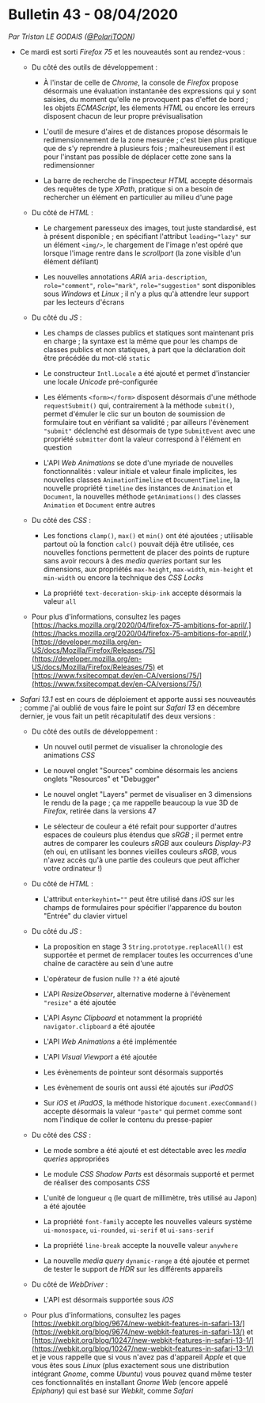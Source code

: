 # Bulletin 43 - 08/04/2020

*Par Tristan LE GODAIS ([@PolariTOON](https://github.com/PolariTOON))*

- Ce mardi est sorti *Firefox 75* et les nouveautés sont au rendez-vous :

	- Du côté des outils de développement :

		- À l'instar de celle de *Chrome*, la console de *Firefox* propose désormais une évaluation instantanée des expressions qui y sont saisies, du moment qu'elle ne provoquent pas d'effet de bord ; les objets *ECMAScript*, les élements *HTML* ou encore les erreurs disposent chacun de leur propre prévisualisation

		- L'outil de mesure d'aires et de distances propose désormais le redimensionnement de la zone mesurée ; c'est bien plus pratique que de s'y reprendre à plusieurs fois ; malheureusement il est pour l'instant pas possible de déplacer cette zone sans la redimensionner

		- La barre de recherche de l'inspecteur *HTML* accepte désormais des requêtes de type *XPath*, pratique si on a besoin de rechercher un élément en particulier au milieu d'une page

	- Du côté de *HTML* :

		- Le chargement paresseux des images, tout juste standardisé, est à présent disponible ; en spécifiant l'attribut `loading="lazy"` sur un élément `<img/>`, le chargement de l'image n'est opéré que lorsque l'image rentre dans le *scrollport* (la zone visible d'un élément défilant)

		- Les nouvelles annotations *ARIA* `aria-description`, `role="comment"`, `role="mark"`, `role="suggestion"` sont disponibles sous *Windows* et *Linux* ; il n'y a plus qu'à attendre leur support par les lecteurs d'écrans

	- Du côté du *JS* :

		- Les champs de classes publics et statiques sont maintenant pris en charge ; la syntaxe est la même que pour les champs de classes publics et non statiques, à part que la déclaration doit être précédée du mot-clé `static`

		- Le constructeur `Intl.Locale` a été ajouté et permet d'instancier une locale *Unicode* pré-configurée

		- Les éléments `<form></form>` disposent désormais d'une méthode `requestSubmit()` qui, contrairement à la méthode `submit()`, permet d'émuler le clic sur un bouton de soumission de formulaire tout en vérifiant sa validité ; par ailleurs l'évènement `"submit"` déclenché est désormais de type `SubmitEvent` avec une propriété `submitter` dont la valeur correspond à l'élément en question

		- L'API *Web Animations* se dote d'une myriade de nouvelles fonctionnalités : valeur initiale et valeur finale implicites, les nouvelles classes `AnimationTimeline` et `DocumentTimeline`, la nouvelle propriété `timeline` des instances de `Animation` et `Document`, la nouvelles méthode `getAnimations()` des classes `Animation` et `Document` entre autres

	- Du côté des *CSS* :

		- Les fonctions `clamp()`, `max()` et `min()` ont été ajoutées ; utilisable partout où la fonction `calc()` pouvait déjà être utilisée, ces nouvelles fonctions permettent de placer des points de rupture sans avoir recours à des *media queries* portant sur les dimensions, aux propriétés `max-height`, `max-width`, `min-height` et `min-width` ou encore la technique des *CSS Locks*

		- La propriété `text-decoration-skip-ink` accepte désormais la valeur `all`

	- Pour plus d'informations, consultez les pages [https://hacks.mozilla.org/2020/04/firefox-75-ambitions-for-april/,](https://hacks.mozilla.org/2020/04/firefox-75-ambitions-for-april/,) [https://developer.mozilla.org/en-US/docs/Mozilla/Firefox/Releases/75](https://developer.mozilla.org/en-US/docs/Mozilla/Firefox/Releases/75) et [https://www.fxsitecompat.dev/en-CA/versions/75/](https://www.fxsitecompat.dev/en-CA/versions/75/)

- *Safari 13.1* est en cours de déploiement et apporte aussi ses nouveautés ; comme j'ai oublié de vous faire le point sur *Safari 13* en décembre dernier, je vous fait un petit récapitulatif des deux versions :

	- Du côté des outils de développement :

		- Un nouvel outil permet de visualiser la chronologie des animations *CSS*

		- Le nouvel onglet "Sources" combine désormais les anciens onglets "Resources" et "Debugger"

		- Le nouvel onglet "Layers" permet de visualiser en 3 dimensions le rendu de la page ; ça me rappelle beaucoup la vue 3D de *Firefox*, retirée dans la versions 47

		- Le sélecteur de couleur a été refait pour supporter d'autres espaces de couleurs plus étendus que *sRGB* ; il permet entre autres de comparer les couleurs *sRGB* aux couleurs *Display-P3* (eh oui, en utilisant les bonnes vieilles couleurs *sRGB*, vous n'avez accès qu'à une partie des couleurs que peut afficher votre ordinateur !)

	- Du côté de *HTML* :

		- L'attribut `enterkeyhint=""` peut être utilisé dans *iOS* sur les champs de formulaires pour spécifier l'apparence du bouton "Entrée" du clavier virtuel

	- Du côté du *JS* :

		- La proposition en stage 3 `String.prototype.replaceAll()` est supportée et permet de remplacer toutes les occurrences d'une chaîne de caractère au sein d'une autre

		- L'opérateur de fusion nulle `??` a été ajouté

		- L'API *ResizeObserver*, alternative moderne à l'évènement `"resize"` a été ajoutée

		- L'API *Async Clipboard* et notamment la propriété `navigator.clipboard` a été ajoutée

		- L'API *Web Animations* a été implémentée

		- L'API *Visual Viewport* a été ajoutée

		- Les évènements de pointeur sont désormais supportés

		- Les évènement de souris ont aussi été ajoutés sur *iPadOS*

		- Sur *iOS* et *iPadOS*, la méthode historique `document.execCommand()` accepte désormais la valeur `"paste"` qui permet comme sont nom l'indique de coller le contenu du presse-papier

	- Du côté des *CSS* :

		- Le mode sombre a été ajouté et est détectable avec les *media queries* appropriées

		- Le module *CSS Shadow Parts* est désormais supporté et permet de réaliser des composants *CSS*

		- L'unité de longueur `q` (le quart de millimètre, très utilisé au Japon) a été ajoutée

		- La propriété `font-family` accepte les nouvelles valeurs système `ui-monospace`, `ui-rounded`, `ui-serif` et `ui-sans-serif`

		- La propriété `line-break` accepte la nouvelle valeur `anywhere`

		- La nouvelle *media query* `dynamic-range` a été ajoutée et permet de tester le support de *HDR* sur les différents appareils

	- Du côté de *WebDriver* :

		- L'API est désormais supportée sous *iOS*

	- Pour plus d'informations, consultez les pages [https://webkit.org/blog/9674/new-webkit-features-in-safari-13/](https://webkit.org/blog/9674/new-webkit-features-in-safari-13/) et [https://webkit.org/blog/10247/new-webkit-features-in-safari-13-1/](https://webkit.org/blog/10247/new-webkit-features-in-safari-13-1/) et je vous rappelle que si vous n'avez pas d'appareil *Apple* et que vous êtes sous *Linux* (plus exactement sous une distribution intégrant *Gnome*, comme *Ubuntu*) vous pouvez quand même tester ces fonctionnalités en installant *Gnome Web* (encore appelé *Epiphany*) qui est basé sur *Webkit*, comme *Safari*
